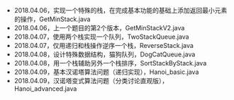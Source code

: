 + 2018.04.06，实现一个特殊的栈，在完成基本功能的基础上添加返回最小元素的操作，GetMinStack.java
+ 2018.04.06，上一个题目的第2个版本，GetMinStackV2.java
+ 2018.04.07，使用两个栈实现一个队列，TwoStackQueue.java
+ 2018.04.07，仅用递归和栈操作逆序一个栈，ReverseStack.java
+ 2018.04.08，设计特殊数据结构，猫狗队列，DogCatQueue.java
+ 2018.04.08，用一个栈辅助另外一个栈排序，SortStackByStack.java
+ 2018.04.09，基本汉诺塔算法问题（递归实现），Hanoi_basic.java
+ 2018.04.09，汉诺塔变式算法问题（分类讨论直观版），Hanoi_advanced.java